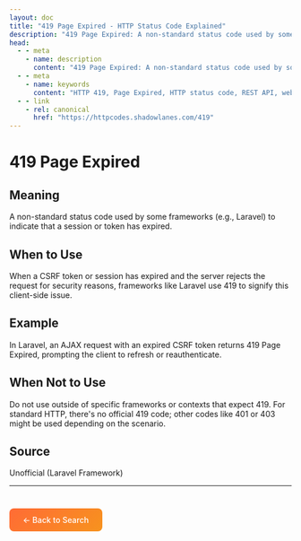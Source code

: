 ```yaml
---
layout: doc
title: "419 Page Expired - HTTP Status Code Explained"
description: "419 Page Expired: A non-standard status code used by some frameworks (e.g., Laravel) to indicate that a session or token has expired."
head:
  - - meta
    - name: description
      content: "419 Page Expired: A non-standard status code used by some frameworks (e.g., Laravel) to indicate that a session or token has expired."
  - - meta
    - name: keywords
      content: "HTTP 419, Page Expired, HTTP status code, REST API, web development"
  - - link
    - rel: canonical
      href: "https://httpcodes.shadowlanes.com/419"
---
```


# 419 Page Expired

## Meaning

A non-standard status code used by some frameworks (e.g., Laravel) to indicate that a session or token has expired.

## When to Use

When a CSRF token or session has expired and the server rejects the request for security reasons, frameworks like Laravel use 419 to signify this client-side issue.

## Example

In Laravel, an AJAX request with an expired CSRF token returns 419 Page Expired, prompting the client to refresh or reauthenticate.

## When Not to Use

Do not use outside of specific frameworks or contexts that expect 419. For standard HTTP, there's no official 419 code; other codes like 401 or 403 might be used depending on the scenario.

## Source

Unofficial (Laravel Framework)

---

<div style="margin-top: 40px;">
  <a href="/" style="display: inline-block; padding: 12px 24px; background: linear-gradient(135deg, #ff6b35, #f7931e); color: white; text-decoration: none; border-radius: 8px; font-weight: 500;">← Back to Search</a>
</div>
